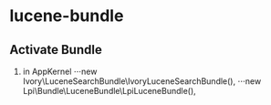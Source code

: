 # lucene-bundle
## Activate Bundle

1. in AppKernel
⋅⋅⋅new Ivory\LuceneSearchBundle\IvoryLuceneSearchBundle(),
⋅⋅⋅new Lpi\Bundle\LuceneBundle\LpiLuceneBundle(),
